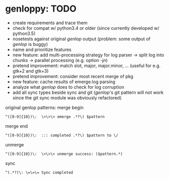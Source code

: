 # genloppy: TODO #

*   create requirements and trace them
*   check for compat w/ python3.4 or older (since currently developed w/ python3.5)
*   nosetests against original *genlop* output (problem: some output of *genlop* is buggy)
*   name and prioritize features
*   new feature: add multi-processing strategy for log parser -> split log into chunks -> parallel processing (e.g. option -j*n*)
*   pretend improvement: match slot, major, major.minor, ... (useful for e.g. gtk+2 and gtk+3)
*   pretend improvement: consider most recent merge of pkg
*   new feature: cache results of emerge.log parsing
*   analyze what *genlop* does to check for log corruption
*   add all sync types beside sync and git (*genlop*'s git pattern will not work since the git sync module was obviously refactored)

original genlop patterns:
merge begin
```
^([0-9]{10})\:  \>\>\> emerge .*?\) $pattern
```
merge end
```
^([0-9]{10})\:  ::: completed .*?\) $pattern to \/
```
unmerge
```
^([0-9]{10})\:  \>\>\> unmerge success: ($pattern.*)
```
sync
```
^(.*?)\: \=\=\= Sync completed
```
